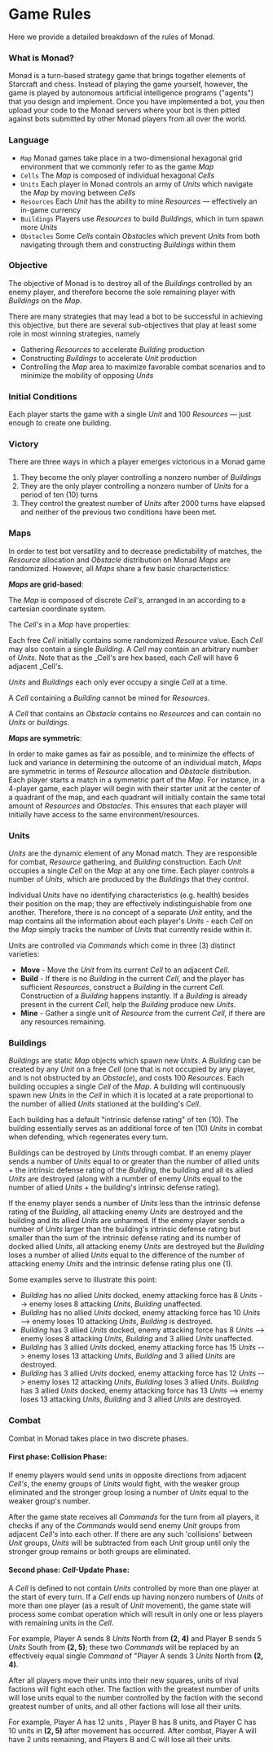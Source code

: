 # Game Rules

Here we provide a detailed breakdown of the rules of Monad.

### What is Monad?

Monad is a turn-based strategy game that brings together elements of Starcraft and chess.
Instead of playing the game yourself, however, the game is played by autonomous artificial intelligence
programs ("agents") that you design and implement. Once you have implemented a bot, you then
upload your code to the Monad servers where your bot is then pitted against bots
submitted by other Monad players from all over the world.

### Language

* `Map` Monad games take place in a two-dimensional hexagonal grid environment that we
commonly refer to as the game _Map_
* `Cells` The _Map_ is composed of individual hexagonal _Cells_
* `Units` Each player in Monad controls an army of _Units_ which navigate the _Map_ by moving
between _Cells_
* `Resources` Each _Unit_ has the ability to mine _Resources_ — effectively an in-game currency
* `Buildings` Players use _Resources_ to build _Buildings_, which in turn spawn more _Units_
* `Obstacles` Some _Cells_ contain _Obstacles_ which prevent _Units_ from both navigating
through them and constructing _Buildings_ within them

### Objective

The objective of Monad is to destroy all of the _Buildings_ controlled by an enemy player, and
therefore become the sole remaining player with _Buildings_ on the _Map_.

There are many strategies that may lead a bot to be successful in achieving this objective,
but there are several sub-objectives that play at least some role in most winning strategies, namely

- Gathering _Resources_ to accelerate _Building_ production
- Constructing _Buildings_ to accelerate _Unit_ production
- Controlling the _Map_ area to maximize favorable combat scenarios and to minimize the
mobility of opposing  _Units_

### Initial Conditions

Each player starts the game with a single _Unit_ and 100 _Resources_  — just enough to
create one building.

### Victory

There are three ways in which a player emerges victorious in a Monad game

1. They become the only player controlling a nonzero number of _Buildings_
2. They are the only player controlling a nonzero number of _Units_ for a period of ten (10) turns
3. They control the greatest number of _Units_ after 2000 turns have elapsed and neither of the
previous two conditions have been met.

### Maps

In order to test bot versatility and to decrease predictability of matches, the _Resource_
allocation and _Obstacle_ distribution on Monad _Maps_ are randomized.
However, all _Maps_ share a few basic characteristics:

**_Maps_ are grid-based**:

The _Map_ is composed of discrete _Cell's_, arranged in an according to a cartesian coordinate system.

The _Cell's_ in a _Map_ have properties:

Each free _Cell_ initially contains some randomized _Resource_ value.
Each _Cell_ may also contain a single _Building_.
A _Cell_ may contain an arbitrary number of _Units_.
Note that as the _Cell's are hex based, each _Cell_ will have 6 adjacent _Cell's.

_Units_ and _Buildings_ each only ever occupy a single _Cell_ at a time.

A _Cell_ containing a _Building_ cannot be mined for _Resources_.

A _Cell_ that contains an _Obstacle_ contains no _Resources_ and can contain no _Units_ or _buildings_.

**_Maps_ are symmetric**:

In order to make games as fair as possible, and to minimize the effects of luck and variance in
determining the outcome of an individual match, _Maps_ are symmetric in terms of _Resource_
allocation and _Obstacle_ distribution.
Each player starts a match in a symmetric part of the _Map_. For instance, in a 4-player game, each
player will begin with their starter unit at the center of a quadrant of the map, and each quadrant will
initially contain the same total amount of _Resources_ and _Obstacles_. This ensures that each player
will initially have access to the same environment/resources.

### Units

_Units_ are the dynamic element of any Monad match.
They are responsible for combat, _Resource_ gathering, and _Building_ construction.
Each _Unit_ occupies a single _Cell_ on the _Map_ at any one time. Each player controls a number of _Units_, which are produced by the _Buildings_ that they control.

Individual _Units_ have no identifying characteristics (e.g. health) besides their position on the map;
they are effectively indistinguishable from one another. Therefore, there is no concept of a separate
_Unit_ entity, and the map contains all the information about each player's _Units_ - each _Cell_ on
the _Map_ simply tracks the number of _Units_ that currently reside within it.

Units are controlled via _Commands_ which come in three (3) distinct varieties:

- **Move** - Move the _Unit_ from its current _Cell_ to an adjacent _Cell_.
- **Build** - If there is no _Building_ in the current _Cell_, and the player has sufficient
_Resources_, construct a _Building_ in the current _Cell_. Construction of a _Building_ happens
instantly.
If a _Building_ is already present in the current _Cell_, help the _Building_ produce new _Units_.
- **Mine** - Gather a single unit of _Resource_ from the current _Cell_, if there are any resources
remaining.

### Buildings

_Buildings_ are static _Map_ objects which spawn new _Units_.
A _Building_ can be created by any _Unit_ on a free _Cell_ (one that is not occupied by any player,
and is not obstructed by an _Obstacle_), and costs 100 _Resources_.
Each building occupies a single _Cell_ of the _Map_.
A building will continuously spawn new _Units_ in the _Cell_ in which it is located at a rate
proportional to the number of allied _Units_ stationed at the building's _Cell_.

Each building has a default "intrinsic defense rating" of ten (10).
The building essentially serves as an additional force of ten (10) _Units_ in combat when defending,
which regenerates every turn.

Buildings can be destroyed by _Units_ through combat.
If an enemy player sends a number of _Units_ equal to or greater than the number of allied units + the
intrinsic defense rating of the _Building_, the building and all its allied _Units_ are destroyed
(along with a number of enemy _Units_ equal to the number of allied _Units_ + the building's intrinsic
defense rating).

If the enemy player sends a number of _Units_ less than the intrinsic defense rating of the
_Building_, all
attacking enemy _Units_ are destroyed and the building and its allied _Units_ are unharmed. If the enemy
player sends a number of _Units_ larger than the building's intrinsic defense rating but smaller
than the sum of the intrinsic defense rating and its number of docked allied _Units_, all attacking
enemy _Units_ are destroyed but the _Building_ loses a number of allied _Units_ equal to the difference
of the number of attacking enemy _Units_ and the intrinsic defense rating plus one (1).

Some examples serve to illustrate this point:

- _Building_ has no allied _Units_ docked, enemy attacking force has 8 _Units_ --> enemy loses 8
attacking _Units_, _Building_ unaffected.
- _Building_ has no allied _Units_ docked, enemy attacking force has 10 _Units_ --> enemy loses 10
attacking _Units_, _Building_ is destroyed.
- _Building_ has 3 allied _Units_ docked, enemy attacking force has 8 _Units_ --> enemy loses 8
attacking _Units_, _Building_ and 3 allied _Units_ unaffected.
- _Building_ has 3 allied _Units_ docked, enemy attacking force has 15 _Units_ --> enemy loses 13
attacking _Units_, _Building_ and 3 allied _Units_ are destroyed.
- _Building_ has 3 allied _Units_ docked, enemy attacking force has 12 _Units_ --> enemy loses 12
attacking _Units_, _Building_ loses 3 allied _Units_.
_Building_ has 3 allied _Units_ docked, enemy attacking force has 13 _Units_ --> enemy loses 13
attacking _Units_, _Building_ and 3 allied _Units_ are destroyed.

### Combat

Combat in Monad takes place in two discrete phases.

#### First phase: Collision Phase:

 If enemy players would send units in opposite directions from adjacent _Cell's_, the enemy groups of
 _Units_ would fight, with the weaker group eliminated and the stronger group losing a number of _Units_
 equal to the weaker group's number.

 After the game state receives all _Commands_ for the turn from all players, it checks if any of the
 _Commands_ would send enemy _Unit_ groups from adjacent _Cell's_ into each other. If there are any
 such 'collisions' between _Unit_ groups, _Units_ will be subtracted from each _Unit_ group until only
 the stronger group remains or both groups are eliminated.

#### Second phase: _Cell_-Update Phase:

A _Cell_ is defined to not contain _Units_ controlled by more than one player at the start of every
turn. If a _Cell_ ends up having nonzero numbers of _Units_ of more than one player (as a result of
_Unit_ movement), the game state will process some combat operation which will result in only one or
less players with remaining units in the _Cell_.

For example, Player A sends 8 _Units_ North from **(2, 4)** and Player B sends 5 _Units_ South from
**(2, 5)**; these two _Commands_ will be replaced by an effectively equal single _Command_ of "Player A
sends 3 _Units_ North from **(2, 4)**.

After all players move their units into their new squares, units of rival factions will fight each other. The faction with the greatest number of units will lose units equal to the number controlled by the faction with the second greatest number of units, and all other factions will lose all their units.

For example, Player A has 12 units , Player B has 8 units, and Player C has 10 units in **(2, 5)** after movement has occurred. After combat, Player A will have 2 units remaining, and Players B and C will lose all their units.


